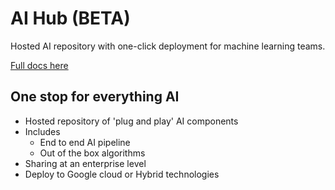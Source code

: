 # AI Hub (BETA)
Hosted AI repository with one-click deployment for machine learning teams.

[Full docs here](https://cloud.google.com/ai-hub/)

## One stop for everything AI
* Hosted repository of 'plug and play' AI components
* Includes
    * End to end AI pipeline
    * Out of the box algorithms
* Sharing at an enterprise level
* Deploy to Google cloud or Hybrid technologies


